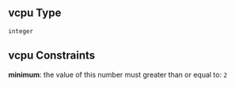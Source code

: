 ## vcpu Type

`integer`

## vcpu Constraints

**minimum**: the value of this number must greater than or equal to: `2`
